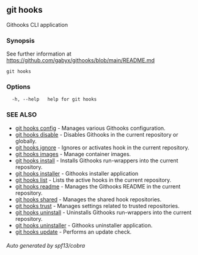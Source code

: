 ## git hooks

Githooks CLI application

### Synopsis

See further information at https://github.com/gabyx/githooks/blob/main/README.md

```
git hooks
```

### Options

```
  -h, --help   help for git hooks
```

### SEE ALSO

* [git hooks config](git_hooks_config.md)	 - Manages various Githooks configuration.
* [git hooks disable](git_hooks_disable.md)	 - Disables Githooks in the current repository or globally.
* [git hooks ignore](git_hooks_ignore.md)	 - Ignores or activates hook in the current repository.
* [git hooks images](git_hooks_images.md)	 - Manage container images.
* [git hooks install](git_hooks_install.md)	 - Installs Githooks run-wrappers into the current repository.
* [git hooks installer](git_hooks_installer.md)	 - Githooks installer application
* [git hooks list](git_hooks_list.md)	 - Lists the active hooks in the current repository.
* [git hooks readme](git_hooks_readme.md)	 - Manages the Githooks README in the current repository.
* [git hooks shared](git_hooks_shared.md)	 - Manages the shared hook repositories.
* [git hooks trust](git_hooks_trust.md)	 - Manages settings related to trusted repositories.
* [git hooks uninstall](git_hooks_uninstall.md)	 - Uninstalls Githooks run-wrappers into the current repository.
* [git hooks uninstaller](git_hooks_uninstaller.md)	 - Githooks uninstaller application.
* [git hooks update](git_hooks_update.md)	 - Performs an update check.

###### Auto generated by spf13/cobra 
